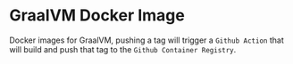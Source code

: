 # GraalVM Docker Image

Docker images for GraalVM, pushing a tag will trigger a `Github Action` that will build and push that tag to the `Github Container Registry`.
